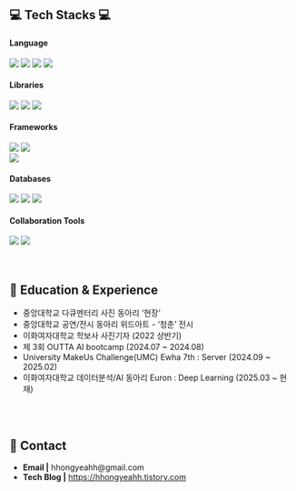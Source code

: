 <div>
  <h2>💻 Tech Stacks 💻</h2>
    
  <h4>Language</h4>
    <img src="https://img.shields.io/badge/Java-F89820?style=for-the-badge&logo=OpenJDK&logoColor=white">
    <img src="https://img.shields.io/badge/C-00599C?style=for-the-badge&logo=C&logoColor=white">
    <img src="https://img.shields.io/badge/C++-00566B?style=for-the-badge&logo=C++n&logoColor=white">
    <img src="https://img.shields.io/badge/Python-4B8BBE?style=for-the-badge&logo=Python&logoColor=white">
    <br>

  <h4>Libraries</h4>
    <img src="https://img.shields.io/badge/NumPy-013243?style=for-the-badge&logo=NumPy&logoColor=white">
    <img src="https://img.shields.io/badge/Pandas-150458?style=for-the-badge&logo=Pandas&logoColor=white">
    <img src="https://img.shields.io/badge/PyTorch-EE4C2C?style=for-the-badge&logo=PyTorch&logoColor=white">
    <br>
  
  <h4>Frameworks</h4>
    <img src="https://img.shields.io/badge/Spring-6DB33F?style=for-the-badge&logo=Spring&logoColor=white">
    <img src="https://img.shields.io/badge/Spring Boot-34A853?style=for-the-badge&logo=Spring Boot&logoColor=white">
    <br>
    <img src="https://img.shields.io/badge/Spring Security-3A6351?style=for-the-badge&logo=Spring Security&logoColor=white">

  <h4>Databases</h4>
    <img src="https://img.shields.io/badge/MySQL-4479A1?style=for-the-badge&logo=MySQL&logoColor=white">
    <img src="https://img.shields.io/badge/Redis-2242B1?style=for-the-badge&logo=Redis&logoColor=white">
    <img src="https://img.shields.io/badge/H2-316192?style=for-the-badge&logo=H2&logoColor=white">
    <br>

  <h4>Collaboration Tools</h4>
    <img src="https://img.shields.io/badge/GitHub Actions-2088FF?style=for-the-badge&logo=GitHub Actions&logoColor=white">
    <img src="https://img.shields.io/badge/Git-E44C30?style=for-the-badge&logo=Git&logoColor=white">
</div>

</div>
<div>
  <br>
<div>
  <br>
  <h2>🔎 Education & Experience</h2>
  <ul>
    <li>중앙대학교 다큐멘터리 사진 동아리 ‘현장’</li>
    <li>중앙대학교 공연/전시 동아리 위드아트 - ‘청춘’ 전시</li>
    <li>이화여자대학교 학보사 사진기자 (2022 상반기)</li>
    <li>제 3회 OUTTA AI bootcamp (2024.07 ~ 2024.08)</li>
    <li>University MakeUs Challenge(UMC) Ewha 7th : Server (2024.09 ~ 2025.02)</li>
    <li>이화여자대학교 데이터분석/AI 동아리 Euron : Deep Learning (2025.03 ~ 현재)</li>
  </ul>
</div>

<div>
  <br>
  <br>
  <h2>👋 Contact</h2>
  <ul>
    <li><b>Email |</b> hhongyeahh@gmail.com</li>
    <li><b>Tech Blog |</b> <a href="https://hhongyeahh.tistory.com">https://hhongyeahh.tistory.com</a></li>
  </ul>
</div>


